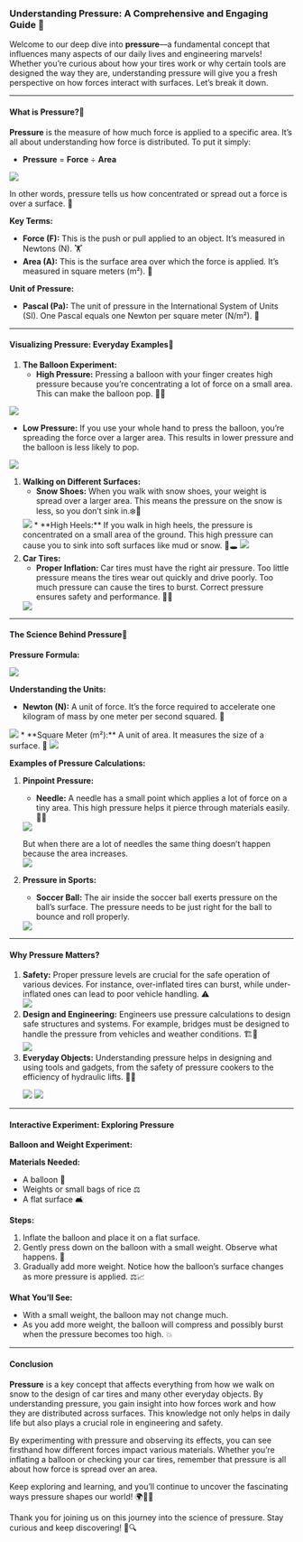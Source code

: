 ### **Understanding Pressure: A Comprehensive and Engaging Guide 🌟**

Welcome to our deep dive into **pressure**—a fundamental concept that influences many aspects of our daily lives and engineering marvels\! Whether you’re curious about how your tires work or why certain tools are designed the way they are, understanding pressure will give you a fresh perspective on how forces interact with surfaces. Let’s break it down.

---

#### **What is Pressure?🤔**

**Pressure** is the measure of how much force is applied to a specific area. It’s all about understanding how force is distributed. To put it simply:

* **Pressure** \= **Force** ÷ **Area** 
 <img src="https://raw.githubusercontent.com/STEAMer-Academy/Steamer-Blogs/refs/heads/main/Engineering/Part%202/Images/Image%201.png" />

In other words, pressure tells us how concentrated or spread out a force is over a surface. 💪

**Key Terms:**

* **Force (F):** This is the push or pull applied to an object. It’s measured in Newtons (N). 🏋️  
* **Area (A):** This is the surface area over which the force is applied. It’s measured in square meters (m²). 📏

**Unit of Pressure:**

* **Pascal (Pa):** The unit of pressure in the International System of Units (SI). One Pascal equals one Newton per square meter (N/m²). 📐

---

#### **Visualizing Pressure: Everyday Examples🌟**

1. **The Balloon Experiment:**  
   * **High Pressure:** Pressing a balloon with your finger creates high pressure because you’re concentrating a lot of force on a small area. This can make the balloon pop. 🎈💥
 <img src="https://raw.githubusercontent.com/STEAMer-Academy/Steamer-Blogs/refs/heads/main/Engineering/Part%202/Images/Image%203.png" />

* **Low Pressure:** If you use your whole hand to press the balloon, you’re spreading the force over a larger area. This results in lower pressure and the balloon is less likely to pop. 
 <img src="https://raw.githubusercontent.com/STEAMer-Academy/Steamer-Blogs/refs/heads/main/Engineering/Part%202/Images/Image%203.png" />

1. **Walking on Different Surfaces:**  
   * **Snow Shoes:** When you walk with snow shoes, your weight is spread over a larger area. This means the pressure on the snow is less, so you don’t sink in.❄️👣  
    <img src="https://raw.githubusercontent.com/STEAMer-Academy/Steamer-Blogs/refs/heads/main/Engineering/Part%202/Images/Image%204.png" />
   * **High Heels:** If you walk in high heels, the pressure is concentrated on a small area of the ground. This high pressure can cause you to sink into soft surfaces like mud or snow. 👠🕳️  
    <img src="https://raw.githubusercontent.com/STEAMer-Academy/Steamer-Blogs/refs/heads/main/Engineering/Part%202/Images/Image%205.png" />
2. **Car Tires:**  
   * **Proper Inflation:** Car tires must have the right air pressure. Too little pressure means the tires wear out quickly and drive poorly. Too much pressure can cause the tires to burst. Correct pressure ensures safety and performance. 🚗🔧  
    <img src="https://raw.githubusercontent.com/STEAMer-Academy/Steamer-Blogs/refs/heads/main/Engineering/Part%202/Images/Image%206.png" />

---

#### **The Science Behind Pressure🔬**

**Pressure Formula:**

<img src="https://raw.githubusercontent.com/STEAMer-Academy/Steamer-Blogs/refs/heads/main/Engineering/Part%202/Images/Image%207.png" />

**Understanding the Units:**

* **Newton (N):** A unit of force. It’s the force required to accelerate one kilogram of mass by one meter per second squared. 🌌   
<img src="https://raw.githubusercontent.com/STEAMer-Academy/Steamer-Blogs/refs/heads/main/Engineering/Part%202/Images/Image%208.png" />
* **Square Meter (m²):** A unit of area. It measures the size of a surface. 📏  
  <img src="https://raw.githubusercontent.com/STEAMer-Academy/Steamer-Blogs/refs/heads/main/Engineering/Part%202/Images/Image%209.png" />

**Examples of Pressure Calculations:**

1. **Pinpoint Pressure:**  
   * **Needle:** A needle has a small point which applies a lot of force on a tiny area. This high pressure helps it pierce through materials easily. 💉✨    
    <img src="https://raw.githubusercontent.com/STEAMer-Academy/Steamer-Blogs/refs/heads/main/Engineering/Part%202/Images/Image%2010.png" />

   But when there are a lot of needles the same thing doesn’t happen because the area increases.  
   <img src="https://raw.githubusercontent.com/STEAMer-Academy/Steamer-Blogs/refs/heads/main/Engineering/Part%202/Images/Image%2011.png" />  
2. **Pressure in Sports:**  
   * **Soccer Ball:** The air inside the soccer ball exerts pressure on the ball’s surface. The pressure needs to be just right for the ball to bounce and roll properly.   
      
    <img src="https://raw.githubusercontent.com/STEAMer-Academy/Steamer-Blogs/refs/heads/main/Engineering/Part%202/Images/Image%2012.png" />

---

#### **Why Pressure Matters?**

1. **Safety:** Proper pressure levels are crucial for the safe operation of various devices. For instance, over-inflated tires can burst, while under-inflated ones can lead to poor vehicle handling. ⚠️   
               <img src="https://raw.githubusercontent.com/STEAMer-Academy/Steamer-Blogs/refs/heads/main/Engineering/Part%202/Images/Image%2013.png" />
2. **Design and Engineering:** Engineers use pressure calculations to design safe structures and systems. For example, bridges must be designed to handle the pressure from vehicles and weather conditions. 🏗️🔧  
               <img src="https://raw.githubusercontent.com/STEAMer-Academy/Steamer-Blogs/refs/heads/main/Engineering/Part%202/Images/Image%2014.png" />
3. **Everyday Objects:** Understanding pressure helps in designing and using tools and gadgets, from the safety of pressure cookers to the efficiency of hydraulic lifts. 🍲🔩  
   <p>
      <img src="https://raw.githubusercontent.com/STEAMer-Academy/Steamer-Blogs/refs/heads/main/Engineering/Part%202/Images/Image%2015.png" />
      <img src="https://raw.githubusercontent.com/STEAMer-Academy/Steamer-Blogs/refs/heads/main/Engineering/Part%202/Images/Image%2016.png" />
   </p>

---

#### **Interactive Experiment: Exploring Pressure**

**Balloon and Weight Experiment:**

**Materials Needed:**

* A balloon 🎈  
* Weights or small bags of rice ⚖️  
* A flat surface 🛋️

**Steps:**

1. Inflate the balloon and place it on a flat surface.  
2. Gently press down on the balloon with a small weight. Observe what happens. 👀  
3. Gradually add more weight. Notice how the balloon’s surface changes as more pressure is applied. ⚖️📈

**What You’ll See:**

* With a small weight, the balloon may not change much.  
* As you add more weight, the balloon will compress and possibly burst when the pressure becomes too high. 💥

---

#### **Conclusion**

**Pressure** is a key concept that affects everything from how we walk on snow to the design of car tires and many other everyday objects. By understanding pressure, you gain insight into how forces work and how they are distributed across surfaces. This knowledge not only helps in daily life but also plays a crucial role in engineering and safety.

By experimenting with pressure and observing its effects, you can see firsthand how different forces impact various materials. Whether you’re inflating a balloon or checking your car tires, remember that pressure is all about how force is spread over an area.

Keep exploring and learning, and you’ll continue to uncover the fascinating ways pressure shapes our world\! 🌍🔬🚀

Thank you for joining us on this journey into the science of pressure. Stay curious and keep discovering\! 🌟🔍
